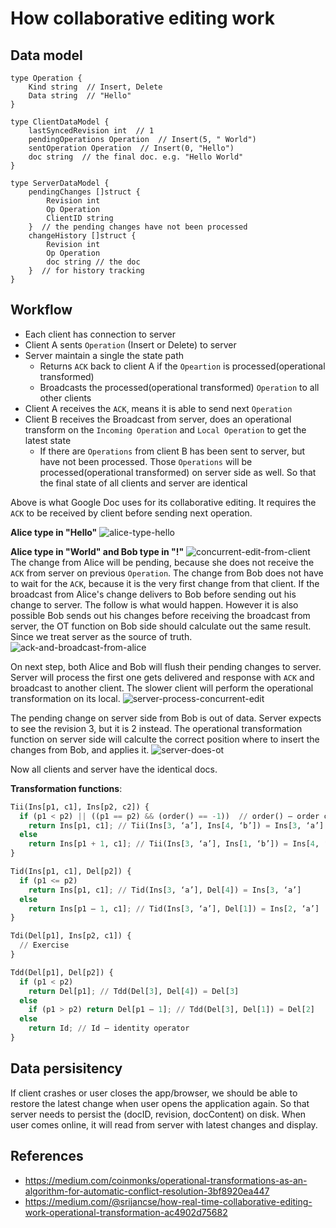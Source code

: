 # How collaborative editing work

## Data model

``` golang
type Operation {
    Kind string  // Insert, Delete
    Data string  // "Hello"
}

type ClientDataModel {
    lastSyncedRevision int  // 1
    pendingOperations Operation  // Insert(5, " World")
    sentOperation Operation  // Insert(0, "Hello")
    doc string  // the final doc. e.g. "Hello World"
}

type ServerDataModel {
    pendingChanges []struct {
        Revision int
        Op Operation
        ClientID string
    }  // the pending changes have not been processed
    changeHistory []struct {
        Revision int
        Op Operation
        doc string // the doc
    }  // for history tracking
}
```

## Workflow

- Each client has connection to server
- Client A sents `Operation` (Insert or Delete) to server
- Server maintain a single the state path
  - Returns `ACK` back to client A if the `Opeartion` is processed(operational transformed)
  - Broadcasts the processed(operational transformed) `Operation` to all other clients
- Client A receives the `ACK`, means it is able to send next `Operation`
- Client B receives the Broadcast from server, does an operational transform on the `Incoming Operation` and `Local Operation` to get the latest state
  - If there are `Operations` from client B has been sent to server, but have not been processed. Those `Operations` will be processed(operational transformed) on server side as well. So that the final state of all clients and server are identical

Above is what Google Doc uses for its collaborative editing. It requires the `ACK` to be received by client before sending next operation.

**Alice type in "Hello"**
![alice-type-hello](./resources/workflow-1.png)

**Alice type in "World" and Bob type in "!"**
![concurrent-edit-from-client](./resources/workflow-2.png)
The change from Alice will be pending, because she does not receive the `ACK` from server on previous `Operation`. The change from Bob does not have to wait for the `ACK`, because it is the very first change from that client. If the broadcast from Alice's change delivers to Bob before sending out his change to server. The follow is what would happen. However it is also possible Bob sends out his changes before receiving the broadcast from server, the OT function on Bob side should calculate out the same result. Since we treat server as the source of truth.
![ack-and-broadcast-from-alice](./resources/workflow-3.png)

On next step, both Alice and Bob will flush their pending changes to server. Server will process the first one gets delivered and response with `ACK` and broadcast to another client. The slower client will perform the operational transformation on its local.
![server-process-concurrent-edit](./resources/workflow-4.png)

The pending change on server side from Bob is out of data. Server expects to see the revision 3, but it is 2 instead. The operational transformation function on server side will calculte the correct position where to insert the changes from Bob, and applies it.
![server-does-ot](./resources/workflow-5.png)

Now all clients and server have the identical docs.

**Transformation functions**:

``` python
Tii(Ins[p1, c1], Ins[p2, c2]) {
  if (p1 < p2) || ((p1 == p2) && (order() == -1))  // order() – order calculation
    return Ins[p1, c1]; // Tii(Ins[3, ‘a’], Ins[4, ‘b’]) = Ins[3, ‘a’]
  else
    return Ins[p1 + 1, c1]; // Tii(Ins[3, ‘a’], Ins[1, ‘b’]) = Ins[4, ‘a’]
}

Tid(Ins[p1, c1], Del[p2]) {
  if (p1 <= p2)
    return Ins[p1, c1]; // Tid(Ins[3, ‘a’], Del[4]) = Ins[3, ‘a’]
  else
    return Ins[p1 – 1, c1]; // Tid(Ins[3, ‘a’], Del[1]) = Ins[2, ‘a’]
}

Tdi(Del[p1], Ins[p2, c1]) {
  // Exercise
}

Tdd(Del[p1], Del[p2]) {
  if (p1 < p2)
    return Del[p1]; // Tdd(Del[3], Del[4]) = Del[3]
  else
    if (p1 > p2) return Del[p1 – 1]; // Tdd(Del[3], Del[1]) = Del[2]
  else
    return Id; // Id – identity operator
}
```

## Data persisitency

If client crashes or user closes the app/browser, we should be able to restore the latest change when user opens the application again. So that server needs to persist the (docID, revision, docContent) on disk. When user comes online, it will read from server with latest changes and display.

## References

- <https://medium.com/coinmonks/operational-transformations-as-an-algorithm-for-automatic-conflict-resolution-3bf8920ea447>
- <https://medium.com/@srijancse/how-real-time-collaborative-editing-work-operational-transformation-ac4902d75682>
